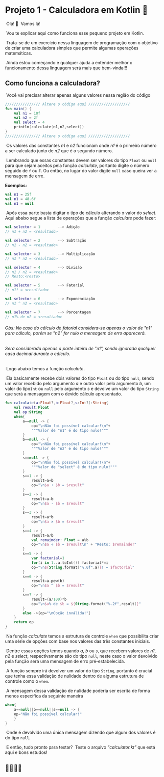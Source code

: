 # Projeto 1 - Calculadora em Kotlin :1234:

​	Olá! :star2:
​	Vamos lá!

​	Vou te explicar aqui como funciona esse pequeno projeto em Kotlin.

​	Trata-se de um exercício nessa linguagem de programação com o objetivo de criar uma calculadora simples que permite algumas operações matemáticas.

​	Ainda estou começando e qualquer ajuda a entender melhor o funcionamento dessa linguagem será mais que bem-vinda!!!



## Como funciona a calculadora?

​	Você vai precisar alterar apenas alguns valores nessa região do código

````kotlin
//////////////// Altere o código aqui ///////////////////
fun main() {
    val n1 = 10f
    val n2 = 2f
    val select = 4
    println(calculate(n1,n2,select))
}
//////////////// Altere o código aqui ///////////////////
````

​	Os valores das constantes *n1* e *n2* funcionam onde *n1* é o primeiro número a ser calculado junto de *n2* que é o segundo número.

​	Lembrando que essas constantes devem ser valores do tipo `Float` ou `null` para que sejam aceitos pela função *calculate*, portanto digite o número seguido de `f` ou `F`. Ou então, no lugar do valor digite `null` caso queira ver a mensagem de erro.

**Exemplos:**

````kotlin
val n1 = 25f    
val n1 = 48.6f
val n1 = null 
````

​	Após essa parte basta digitar o tipo de cálculo alterando o valor do *select*. Aqui abaixo segue a lista de operações que a função *calculate* pode fazer:

````kotlin
val selector = 1        --> Adição
// n1 + n2 = <resultado>

val selector = 2        --> Subtração
// n1 - n2 = <resultado>

val selector = 3        --> Multiplicação
// n1 * n2 = <resultado>

val selector = 4        --> Divisão
// n1 / n2 = <resultado>
// Resto:<resto>

val selector = 5        --> Fatorial
// n1! = <resultado>

val selector = 6        --> Exponenciação
// n1 ^ n2 = <resultado>

val selector = 7        --> Porcentagem
// n1% de n2 = <resultado>
````

###### _Obs: No caso do cálculo do fatorial considera-se apenas o valor de "n1" para cálculo, porém se "n2" for nulo a mensagem de erro aparecerá._

###### _Será considerada apenas a parte inteira de "n1", sendo ignorada qualquer casa decimal durante o cálculo._


​	Logo abaixo temos a função _calculate_.

​	Ela basicamente recebe dois valores do tipo `Float` ou do tipo `null`, sendo um valor recebido pelo argumento *a* e outro valor pelo argumento *b*, um valor do tipo`Int` ou `null` pelo argumento *s* e devolve um valor do tipo `String` que será a mensagem com o devido cálculo apresentado.

````kotlin
fun calculate(a:Float?,b:Float?,s:Int?):String{
    val result:Float
    val op:String
    when{
        a==null -> {
            op="\nNão foi possível calcular!\n"+
            """Valor de "n1" é do tipo nulo!"""
        }
        b==null -> {
            op="\nNão foi possível calcular!\n"+
            """Valor de "n2" é do tipo nulo!"""
        }
        s==null -> {
            op="\nNão foi possível calcular!\n"+
            """Valor de "select" é do tipo nulo!"""
        }
        s==1 -> {
            result=a+b
            op="\n$a + $b = $result"
        }
        s==2 -> {
            result=a-b
            op="\n$a - $b = $result"
        }
        s==3 -> {
            result=a*b
            op="\n$a × $b = $result"
        }
        s==4 -> {
            result=a/b
            val remainder: Float = a%b
            op="\n$a ÷ $b = $result\n" + "Resto: $remainder"
        }
        s==5 -> {
            var factorial=1
            for(i in 1..a.toInt()) factorial*=i
            op="\n${String.format("%.0f",a)}! = $factorial"
        }
        s==6 -> {
            result=a.pow(b)
            op="\n$a ^ $b = $result"
        }
        s==7 -> {
            result=(a/100)*b
            op="\n$a% de $b = ${String.format("%.2f",result)}"
        }
        else ->{op="\nOpção inválida!"}
    }
    return op
}
````

​	Na função *calculate* temos a estrutura de controle `when` que possibilita criar uma série de opções com base nos valores das três constantes iniciais.

​	Dentre essas opções temos quando *a*, *b* ou *s*, que recebem valores de *n1*, *n2* e *select*, respectivamente são do tipo `null`, neste caso o valor devolvido pela função será uma mensagem de erro pré-estabelecida.

​	A função sempre irá devolver um valor do tipo `String`, portanto é crucial que tenha essa validação de nulidade dentro de alguma estrutura de controle como o `when`.

​	A mensagem dessa validação de nulidade poderia ser escrita de forma menos específica da seguinte maneira

````kotlin
when{
	a==null||b==null||s==null -> {
	op="Não foi possível calcular!"
	}
}
````

​	Onde é devolvido uma única mensagem dizendo que algum dos valores é do tipo `null`.

​	E então, tudo pronto para testar?
​	Teste o arquivo *"calculator.kt"* que está aqui e bons estudos! 

## 	:rocket::star2::star2::star2:
